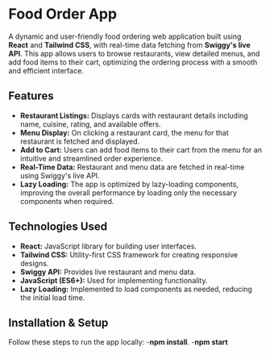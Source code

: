# Food Order App

A dynamic and user-friendly food ordering web application built using **React** and **Tailwind CSS**, with real-time data fetching from **Swiggy's live API**. This app allows users to browse restaurants, view detailed menus, and add food items to their cart, optimizing the ordering process with a smooth and efficient interface.

## Features

- **Restaurant Listings:** Displays cards with restaurant details including name, cuisine, rating, and available offers.
- **Menu Display:** On clicking a restaurant card, the menu for that restaurant is fetched and displayed.
- **Add to Cart:** Users can add food items to their cart from the menu for an intuitive and streamlined order experience.
- **Real-Time Data:** Restaurant and menu data are fetched in real-time using Swiggy's live API.
- **Lazy Loading:** The app is optimized by lazy-loading components, improving the overall performance by loading only the necessary components when required.



## Technologies Used

- **React:** JavaScript library for building user interfaces.
- **Tailwind CSS:** Utility-first CSS framework for creating responsive designs.
- **Swiggy API:** Provides live restaurant and menu data.
- **JavaScript (ES6+):** Used for implementing functionality.
- **Lazy Loading:** Implemented to load components as needed, reducing the initial load time.

## Installation & Setup

Follow these steps to run the app locally:
 -**npm install**.
 -**npm start**
 
